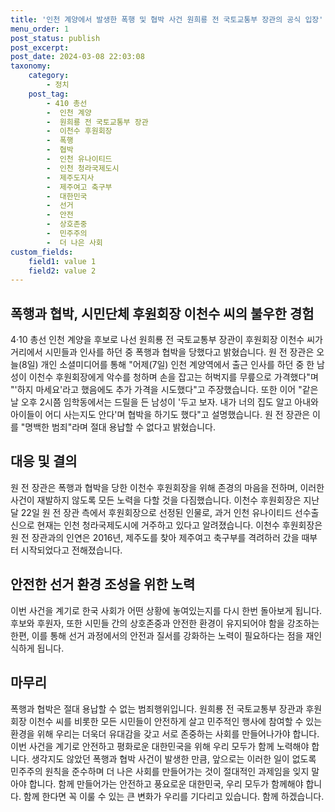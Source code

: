 ```yaml
---
title: '인천 계양에서 발생한 폭행 및 협박 사건 원희룡 전 국토교통부 장관의 공식 입장'
menu_order: 1
post_status: publish
post_excerpt: 
post_date: 2024-03-08 22:03:08
taxonomy:
    category:
        - 정치
    post_tag:
        - 410 총선
        -  인천 계양
        -  원희룡 전 국토교통부 장관
        -  이천수 후원회장
        -  폭행
        -  협박
        -  인천 유나이티드
        -  인천 청라국제도시
        -  제주도지사
        -  제주여고 축구부
        -  대한민국
        -  선거
        -  안전
        -  상호존중
        -  민주주의
        -  더 나은 사회
custom_fields:
    field1: value 1
    field2: value 2
---
```


## 폭행과 협박, 시민단체 후원회장 이천수 씨의 불우한 경험
4·10 총선 인천 계양을 후보로 나선 원희룡 전 국토교통부 장관이 후원회장 이천수 씨가 거리에서 시민들과 인사를 하던 중 폭행과 협박을 당했다고 밝혔습니다. 원 전 장관은 오늘(8일) 개인 소셜미디어를 통해 "어제(7일) 인천 계양역에서 출근 인사를 하던 중 한 남성이 이천수 후원회장에게 악수를 청하며 손을 잡고는 허벅지를 무릎으로 가격했다"며 "'하지 마세요'라고 했음에도 추가 가격을 시도했다"고 주장했습니다. 또한 이어 "같은 날 오후 2시쯤 임학동에서는 드릴을 든 남성이 '두고 보자. 내가 너의 집도 알고 아내와 아이들이 어디 사는지도 안다'며 협박을 하기도 했다"고 설명했습니다. 원 전 장관은 이를 "명백한 범죄"라며 절대 용납할 수 없다고 밝혔습니다.
## 대응 및 결의
원 전 장관은 폭행과 협박을 당한 이천수 후원회장을 위해 존경의 마음을 전하며, 이러한 사건이 재발하지 않도록 모든 노력을 다할 것을 다짐했습니다. 이천수 후원회장은 지난달 22일 원 전 장관 측에서 후원회장으로 선정된 인물로, 과거 인천 유나이티드 선수출신으로 현재는 인천 청라국제도시에 거주하고 있다고 알려졌습니다. 이천수 후원회장은 원 전 장관과의 인연은 2016년, 제주도를 찾아 제주여고 축구부를 격려하러 갔을 때부터 시작되었다고 전해졌습니다.
## 안전한 선거 환경 조성을 위한 노력
이번 사건을 계기로 한국 사회가 어떤 상황에 놓여있는지를 다시 한번 돌아보게 됩니다. 후보와 후원자, 또한 시민들 간의 상호존중과 안전한 환경이 유지되어야 함을 강조하는 한편, 이를 통해 선거 과정에서의 안전과 질서를 강화하는 노력이 필요하다는 점을 재인식하게 됩니다.
## 마무리
폭행과 협박은 절대 용납할 수 없는 범죄행위입니다. 원희룡 전 국토교통부 장관과 후원회장 이천수 씨를 비롯한 모든 시민들이 안전하게 살고 민주적인 행사에 참여할 수 있는 환경을 위해 우리는 더욱더 유대감을 갖고 서로 존중하는 사회를 만들어나가야 합니다. 이번 사건을 계기로 안전하고 평화로운 대한민국을 위해 우리 모두가 함께 노력해야 합니다. 생각지도 않았던 폭행과 협박 사건이 발생한 만큼, 앞으로는 이러한 일이 없도록 민주주의 원칙을 준수하며 더 나은 사회를 만들어가는 것이 절대적인 과제임을 잊지 말아야 합니다. 함께 만들어가는 안전하고 풍요로운 대한민국, 우리 모두가 함께해야 합니다. 함께 한다면 꼭 이룰 수 있는 큰 변화가 우리를 기다리고 있습니다. 함께 하겠습니다.
